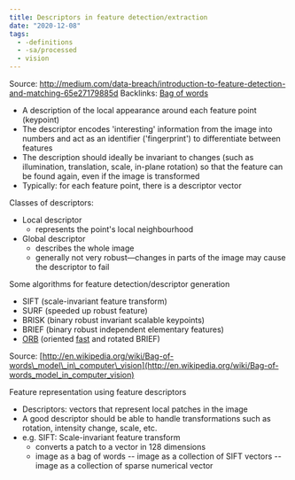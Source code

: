 ```yaml
---
title: Descriptors in feature detection/extraction
date: "2020-12-08"
tags:
  - -definitions
  - -sa/processed
  - vision
---
```


Source: <http://medium.com/data-breach/introduction-to-feature-detection-and-matching-65e27179885d>
Backlinks: [Bag of words](bag-of-words.md)

*   A description of the local appearance around each feature point (keypoint)
*   The descriptor encodes 'interesting' information from the image into numbers and act as an identifier ('fingerprint') to differentiate between features
*   The description should ideally be invariant to changes (such as illumination, translation, scale, in-plane rotation) so that the feature can be found again, even if the image is transformed
*   Typically: for each feature point, there is a descriptor vector

Classes of descriptors:

*   Local descriptor
    *   represents the point's local neighbourhood
*   Global descriptor
    *   describes the whole image
    *   generally not very robust—changes in parts of the image may cause the descriptor to fail

Some algorithms for feature detection/descriptor generation

*   SIFT (scale-invariant feature transform)
*   SURF (speeded up robust feature)
*   BRISK (binary robust invariant scalable keypoints)
*   BRIEF (binary robust independent elementary features)
*   [ORB](orb.md) (oriented [fast](fast.md) and rotated BRIEF)

Source: [http://en.wikipedia.org/wiki/Bag-of-words\_model\_in\_computer\_vision](http://en.wikipedia.org/wiki/Bag-of-words_model_in_computer_vision)

Feature representation using feature descriptors

*   Descriptors: vectors that represent local patches in the image
*   A good descriptor should be able to handle transformations such as rotation, intensity change, scale, etc.
*   e.g. SIFT: Scale-invariant feature transform
    *   converts a patch to a vector in 128 dimensions
    *   image as a bag of words -- image as a collection of SIFT vectors -- image as a collection of sparse numerical vector

